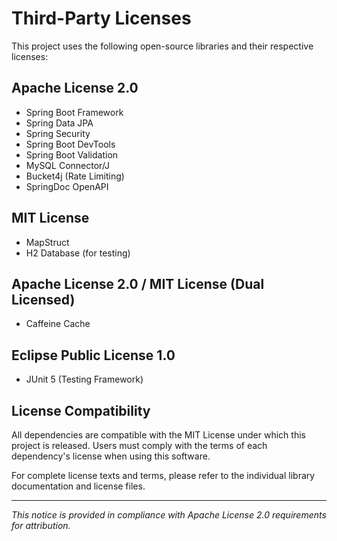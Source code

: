 # Third-Party Licenses

This project uses the following open-source libraries and their respective licenses:

## Apache License 2.0
- Spring Boot Framework
- Spring Data JPA
- Spring Security
- Spring Boot DevTools
- Spring Boot Validation
- MySQL Connector/J
- Bucket4j (Rate Limiting)
- SpringDoc OpenAPI

## MIT License
- MapStruct
- H2 Database (for testing)

## Apache License 2.0 / MIT License (Dual Licensed)
- Caffeine Cache

## Eclipse Public License 1.0
- JUnit 5 (Testing Framework)

## License Compatibility

All dependencies are compatible with the MIT License under which this project is released. Users must comply
with the terms of each dependency's license when using this software.

For complete license texts and terms, please refer to the individual library documentation and license
files.

---

*This notice is provided in compliance with Apache License 2.0 requirements for attribution.*